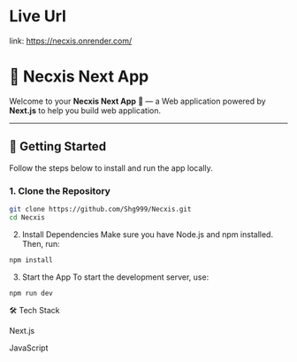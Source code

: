 
# Live Url
link: https://necxis.onrender.com/
# 📱 Necxis Next App

Welcome to your **Necxis Next App** 👋 — a Web application powered by **Next.js** to help you build web application.

---

## 🚀 Getting Started

Follow the steps below to install and run the app locally.

### 1. Clone the Repository

```bash
git clone https://github.com/Shg999/Necxis.git
cd Necxis
```

2. Install Dependencies
Make sure you have Node.js and npm installed. Then, run:

```bash
npm install
```

3. Start the App
To start the development server, use:
```bash
npm run dev
```

🛠️ Tech Stack

Next.js

JavaScript


